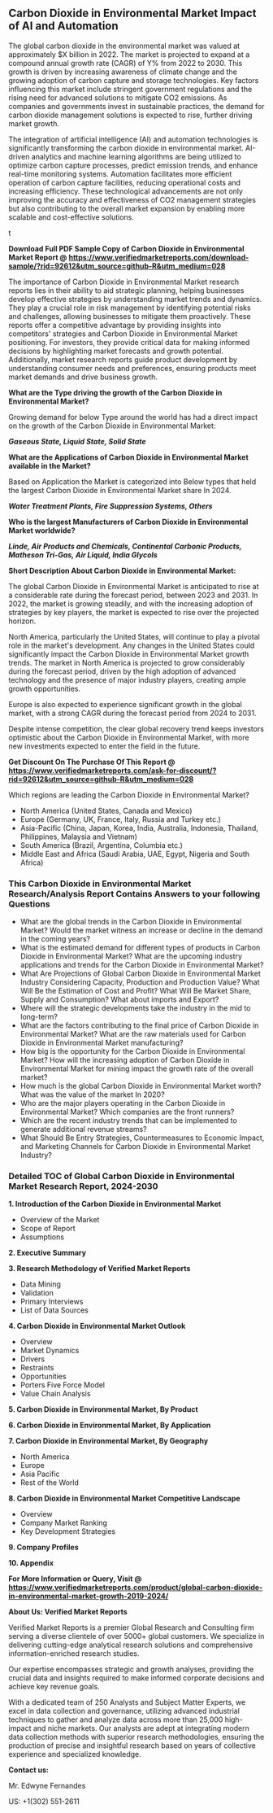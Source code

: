 <h2>Carbon Dioxide in Environmental Market Impact of AI and Automation</h2><p>The global carbon dioxide in the environmental market was valued at approximately $X billion in 2022. The market is projected to expand at a compound annual growth rate (CAGR) of Y% from 2022 to 2030. This growth is driven by increasing awareness of climate change and the growing adoption of carbon capture and storage technologies. Key factors influencing this market include stringent government regulations and the rising need for advanced solutions to mitigate CO2 emissions. As companies and governments invest in sustainable practices, the demand for carbon dioxide management solutions is expected to rise, further driving market growth.</p><p>The integration of artificial intelligence (AI) and automation technologies is significantly transforming the carbon dioxide in environmental market. AI-driven analytics and machine learning algorithms are being utilized to optimize carbon capture processes, predict emission trends, and enhance real-time monitoring systems. Automation facilitates more efficient operation of carbon capture facilities, reducing operational costs and increasing efficiency. These technological advancements are not only improving the accuracy and effectiveness of CO2 management strategies but also contributing to the overall market expansion by enabling more scalable and cost-effective solutions.</p>t</p><p id="" class=""><strong>Download Full PDF Sample Copy of Carbon Dioxide in Environmental Market Report @ <a href="https://www.verifiedmarketreports.com/download-sample/?rid=92612&utm_source=github-R&utm_medium=028" target="_blank">https://www.verifiedmarketreports.com/download-sample/?rid=92612&utm_source=github-R&utm_medium=028</a></strong></p><p>The importance of&nbsp;Carbon Dioxide in Environmental Market research reports lies in their ability to aid strategic planning, helping businesses develop effective strategies by understanding market trends and dynamics. They play a crucial role in risk management by identifying potential risks and challenges, allowing businesses to mitigate them proactively. These reports offer a competitive advantage by providing insights into competitors' strategies and Carbon Dioxide in Environmental Market positioning. For investors, they provide critical data for making informed decisions by highlighting market forecasts and growth potential. Additionally, market research reports guide product development by understanding consumer needs and preferences, ensuring products meet market demands and drive business growth.</p><p><strong>What are the&nbsp;Type driving the growth of the Carbon Dioxide in Environmental Market?</strong></p><p id="" class="">Growing demand for below Type around the world has had a direct impact on the growth of the Carbon Dioxide in Environmental Market:</p><em><strong>Gaseous State, Liquid State, Solid State</strong></em></p><strong>What are the&nbsp;Applications&nbsp;of Carbon Dioxide in Environmental Market available in the Market?</strong></p><p id="" class="">Based on Application the Market is categorized into Below types that held the largest Carbon Dioxide in Environmental Market share In 2024.</p><em><strong>Water Treatment Plants, Fire Suppression Systems, Others</strong></em></p><strong>Who is the largest Manufacturers of Carbon Dioxide in Environmental Market worldwide?</strong></p><p><em><strong>Linde, Air Products and Chemicals, Continental Carbonic Products, Matheson Tri-Gas, Air Liquid, India Glycols</strong></em></p><p id="" class=""><strong>Short Description About Carbon Dioxide in Environmental Market:</strong></p><p>The global Carbon Dioxide in Environmental Market is anticipated to rise at a considerable rate during the forecast period, between 2023 and 2031. In 2022, the market is growing steadily, and with the increasing adoption of strategies by key players, the market is expected to rise over the projected horizon.</p><p>North America, particularly the United States, will continue to play a pivotal role in the market's development. Any changes in the United States could significantly impact the Carbon Dioxide in Environmental Market growth trends. The market in North America is projected to grow considerably during the forecast period, driven by the high adoption of advanced technology and the presence of major industry players, creating ample growth opportunities.</p><p>Europe is also expected to experience significant growth in the global market, with a strong CAGR during the forecast period from 2024 to 2031.</p><p>Despite intense competition, the clear global recovery trend keeps investors optimistic about the Carbon Dioxide in Environmental Market, with more new investments expected to enter the field in the future.</p><p id="" class=""><strong>Get Discount On The Purchase Of This Report @ <a href="https://www.verifiedmarketreports.com/ask-for-discount/?rid=92612&utm_source=github-R&utm_medium=028" target="_blank">https://www.verifiedmarketreports.com/ask-for-discount/?rid=92612&utm_source=github-R&utm_medium=028</a></strong></p>Which regions are leading the Carbon Dioxide in Environmental Market?</p><ul><li>North America (United States, Canada and Mexico)</li><li>Europe (Germany, UK, France, Italy, Russia and Turkey etc.)</li><li>Asia-Pacific (China, Japan, Korea, India, Australia, Indonesia, Thailand, Philippines, Malaysia and Vietnam)</li><li>South America (Brazil, Argentina, Columbia etc.)</li><li>Middle East and Africa (Saudi Arabia, UAE, Egypt, Nigeria and South Africa)</li></ul><h3 id="" class="">This Carbon Dioxide in Environmental Market Research/Analysis Report Contains Answers to your following Questions</h3><ul><li>What are the global trends in the Carbon Dioxide in Environmental Market? Would the market witness an increase or decline in the demand in the coming years?</li><li>What is the estimated demand for different types of products in Carbon Dioxide in Environmental Market? What are the upcoming industry applications and trends for the Carbon Dioxide in Environmental Market?</li><li>What Are Projections of Global Carbon Dioxide in Environmental Market Industry Considering Capacity, Production and Production Value? What Will Be the Estimation of Cost and Profit? What Will Be Market Share, Supply and Consumption? What about imports and Export?</li><li>Where will the strategic developments take the industry in the mid to long-term?</li><li>What are the factors contributing to the final price of Carbon Dioxide in Environmental Market? What are the raw materials used for Carbon Dioxide in Environmental Market manufacturing?</li><li>How big is the opportunity for the Carbon Dioxide in Environmental Market? How will the increasing adoption of Carbon Dioxide in Environmental Market for mining impact the growth rate of the overall market?</li><li>How much is the global Carbon Dioxide in Environmental Market worth? What was the value of the market In 2020?</li><li>Who are the major players operating in the Carbon Dioxide in Environmental Market? Which companies are the front runners?</li><li>Which are the recent industry trends that can be implemented to generate additional revenue streams?</li><li>What Should Be Entry Strategies, Countermeasures to Economic Impact, and Marketing Channels for Carbon Dioxide in Environmental Market Industry?</li></ul><h3 id="" class="">Detailed TOC of Global Carbon Dioxide in Environmental Market Research Report, 2024-2030</h3><p id="" class=""><strong>1. Introduction of the Carbon Dioxide in Environmental Market</strong></p><ul><li>Overview of the Market</li><li>Scope of Report</li><li>Assumptions</li></ul><p id="" class=""><strong>2. Executive Summary</strong></p><p id="" class=""><strong>3. Research Methodology of Verified Market Reports</strong></p><ul><li>Data Mining</li><li>Validation</li><li>Primary Interviews</li><li>List of Data Sources</li></ul><p id="" class=""><strong>4. Carbon Dioxide in Environmental Market Outlook</strong></p><ul><li>Overview</li><li>Market Dynamics</li><li>Drivers</li><li>Restraints</li><li>Opportunities</li><li>Porters Five Force Model</li><li>Value Chain Analysis</li></ul><p id="" class=""><strong>5. Carbon Dioxide in Environmental Market, By Product</strong></p><p id="" class=""><strong>6. Carbon Dioxide in Environmental Market, By Application</strong></p><p id="" class=""><strong>7. Carbon Dioxide in Environmental Market, By Geography</strong></p><ul><li>North America</li><li>Europe</li><li>Asia Pacific</li><li>Rest of the World</li></ul><p id="" class=""><strong>8. Carbon Dioxide in Environmental Market Competitive Landscape</strong></p><ul><li>Overview</li><li>Company Market Ranking</li><li>Key Development Strategies</li></ul><p id="" class=""><strong>9. Company Profiles</strong></p><p id="" class=""><strong>10. Appendix</strong></p><p id="" class=""><strong>For More Information or Query, Visit @ <a href="https://www.verifiedmarketreports.com/product/global-carbon-dioxide-in-environmental-market-growth-2019-2024/" target="_blank">https://www.verifiedmarketreports.com/product/global-carbon-dioxide-in-environmental-market-growth-2019-2024/</a></strong></p><p id="" class=""><strong>About Us: Verified Market Reports</strong></p><p id="" class="">Verified Market Reports is a premier Global Research and Consulting firm serving a diverse clientele of over 5000+ global customers. We specialize in delivering cutting-edge analytical research solutions and comprehensive information-enriched research studies.</p><p id="" class="">Our expertise encompasses strategic and growth analyses, providing the crucial data and insights required to make informed corporate decisions and achieve key revenue goals.</p><p id="" class="">With a dedicated team of 250 Analysts and Subject Matter Experts, we excel in data collection and governance, utilizing advanced industrial techniques to gather and analyze data across more than 25,000 high-impact and niche markets. Our analysts are adept at integrating modern data collection methods with superior research methodologies, ensuring the production of precise and insightful research based on years of collective experience and specialized knowledge.</p><p id="" class=""><strong>Contact us:</strong></p><p id="" class="">Mr. Edwyne Fernandes</p><p id="" class="">US: +1(302) 551-2611</p>